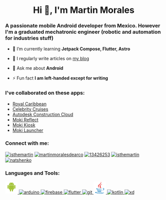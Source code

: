 <h1 align="center">Hi 👋, I'm Martin Morales</h1>
<h3>A passionate mobile Android developer from Mexico. However I'm a graduated mechatronic engineer (robotic and automation for industries stuff)</h3>

- 🌱 I’m currently learning **Jetpack Compose, Flutter, Astro**

- 📝 I regularly write articles on [my blog](https://mrtnmrls.com)

- 💬 Ask me about **Android**

- ⚡ Fun fact **I am left-handed except for writing**

<h3 align="left">I've collaborated on these apps:</h3>

- [Royal Caribbean](https://play.google.com/store/apps/details?id=com.rccl.royalcaribbean)
- [Celebrity Cruises](https://play.google.com/store/apps/details?id=com.rccl.celebrity)
- [Autodesk Construction Cloud](https://play.google.com/store/apps/details?id=com.plangrid.android)
- [Moki Reflect](https://play.google.com/store/apps/details?id=com.moki.playstore.rc)
- [Moki Kiosk](https://play.google.com/store/apps/details?id=com.moki.playstore.kiosk)
- [Moki Launcher](https://play.google.com/store/apps/details?id=com.moki.playstore.launcher)

<h3 align="left">Connect with me:</h3>
<p align="left">
<a href="https://dev.to/isthemartin" target="blank"><img align="center" src="https://raw.githubusercontent.com/rahuldkjain/github-profile-readme-generator/master/src/images/icons/Social/devto.svg" alt="isthemartin" height="30" width="40" /></a>
<a href="https://linkedin.com/in/martinmoralesdearco" target="blank"><img align="center" src="https://raw.githubusercontent.com/rahuldkjain/github-profile-readme-generator/master/src/images/icons/Social/linked-in-alt.svg" alt="martinmoralesdearco" height="30" width="40" /></a>
<a href="https://stackoverflow.com/users/13426253" target="blank"><img align="center" src="https://raw.githubusercontent.com/rahuldkjain/github-profile-readme-generator/master/src/images/icons/Social/stack-overflow.svg" alt="13426253" height="30" width="40" /></a>
<a href="https://instagram.com/isthemartin" target="blank"><img align="center" src="https://raw.githubusercontent.com/rahuldkjain/github-profile-readme-generator/master/src/images/icons/Social/instagram.svg" alt="isthemartin" height="30" width="40" /></a>
<a href="https://open.spotify.com/user/natshenko?si=b07c9869fd71458d" target="blank"><img align="center" src="https://raw.githubusercontent.com/rahuldkjain/github-profile-readme-generator/master/src/images/icons/Social/spotify.svg" alt="natshenko" height="30" width="40" /></a>
</p>

<h3 align="left">Languages and Tools:</h3>
<p align="left"> <a href="https://developer.android.com" target="_blank" rel="noreferrer"> <img src="https://raw.githubusercontent.com/devicons/devicon/master/icons/android/android-original-wordmark.svg" alt="android" width="40" height="40"/> </a> <a href="https://www.arduino.cc/" target="_blank" rel="noreferrer"> <img src="https://cdn.worldvectorlogo.com/logos/arduino-1.svg" alt="arduino" width="40" height="40"/> </a> <a href="https://firebase.google.com/" target="_blank" rel="noreferrer"> <img src="https://www.vectorlogo.zone/logos/firebase/firebase-icon.svg" alt="firebase" width="40" height="40"/> </a> <a href="https://flutter.dev" target="_blank" rel="noreferrer"> <img src="https://www.vectorlogo.zone/logos/flutterio/flutterio-icon.svg" alt="flutter" width="40" height="40"/> </a> <a href="https://git-scm.com/" target="_blank" rel="noreferrer"> <img src="https://www.vectorlogo.zone/logos/git-scm/git-scm-icon.svg" alt="git" width="40" height="40"/> </a> <a href="https://www.java.com" target="_blank" rel="noreferrer"> <img src="https://raw.githubusercontent.com/devicons/devicon/master/icons/java/java-original.svg" alt="java" width="40" height="40"/> </a> <a href="https://kotlinlang.org" target="_blank" rel="noreferrer"> <img src="https://www.vectorlogo.zone/logos/kotlinlang/kotlinlang-icon.svg" alt="kotlin" width="40" height="40"/> </a> <a href="https://www.adobe.com/products/xd.html" target="_blank" rel="noreferrer"> <img src="https://cdn.worldvectorlogo.com/logos/adobe-xd.svg" alt="xd" width="40" height="40"/> </a> </p>

